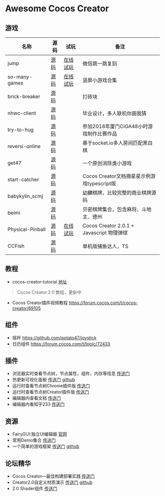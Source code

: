 # Awesome Cocos Creator
## 游戏
|名称|源码|试玩|备注|
|---|----|----|---|
|jump|[源码](https://github.com/potato47/jump)|[在线试玩](https://potato47.github.io/game/jump)|微信跳一跳复刻|
|so-many-games|[源码](https://github.com/potato47/so-many-games)|[在线试玩](https://potato47.github.io/so-many-games/desktop)|竖屏小游戏合集|
|brick-breaker|[源码](https://github.com/potato47/brick-breaker-master)||打砖块|
|nhwc-client|[源码](https://github.com/potato47/nhwc-client)||毕业设计，多人联机你画我猜|
|try-to-hug|[源码](https://github.com/potato47/try-to-hug)||参加2018年厦门CiGA48小时游戏制作比赛作品|
|reversi-online|[源码](https://github.com/potato47/reversi-online)||基于socket.io多人房间匹配黑白棋|
|get47|[源码](https://github.com/potato47/get47)||一个原创消除类小游戏|
|start-catcher|[源码](https://github.com/potato47/star-catcher)||Cocos Creator文档摘星星示例游戏typescript版|
|babykylin_scmj|[源码](https://github.com/babykylin/babykylin_scmj)||幼麟棋牌，比较完整的商业棋牌源码|
|beimi|[源码](https://gitee.com/beimigame/beimi)||贝密棋牌集合，包含麻将、斗地主、德州|
|Physical-Pinball|[源码](https://gitee.com/beimigame/beimi)|[在线试玩](https://www.super-cell.club/physical-pinball/)|Cocos Creator 2.0.1 + Javascript 物理弹球|
|CCFish|[源码](https://github.com/fylz1125/CCFish)||单机版捕鱼达人，TS|
## 教程
- cocos-creator-tutorial [地址](https://github.com/potato47/cocos-creator-tutorial)
> Cocos Creator 2.0 教程，更新中
- Cocos Creator插件视频教程 https://forum.cocos.com/t/cocos-creator/69105
## 组件
- 摇杆 https://github.com/potato47/joystick
- 日历组件 https://forum.cocos.com/t/topic/72433
## 插件
- 浏览器实时查看节点树，节点属性，组件，内存等信息 [传送门](https://github.com/potato47/ccc-devtools)
- 热更新可视化面板 [传送门](http://forum.cocos.com/t/manifest/44397) [github](https://github.com/tidys/CocosCreatorPlugins/tree/master/packages/hot-update-tools)
- 运行时查看节点树Chrome插件版 [传送门](http://forum.cocos.com/t/chrome-creator/55669)
- 运行时查看节点树Creator插件版 [传送门](http://forum.cocos.com/t/cc-inspector/67227)
- 编辑器内查看文档 [传送门](http://forum.cocos.com/t/creator/61830)
- 编辑器内看知乎233 [传送门](https://github.com/potato47/ccc-plugin-boring)
## 资源
- FairyGUI:独立UI编辑器 [官网](http://www.fairygui.com/)
- 常用Demo集合 [传送门](https://github.com/Leo501/CocosCreatorTutorial)
- 一个简单的游戏框架 [传送门](https://huangx916.github.io/2019/01/01/gameplayframework/) [github](https://github.com/huangx916/GameplayFramework)

## 论坛精华
- Cocos Creator—最佳构建部署实践 [传送门](http://forum.cocos.com/t/cocos-creator/54203/52)
- Creator2.0自定义材质演示 [传送门](http://forum.cocos.com/t/creator2-0/64727/62) [github](https://github.com/colinsusie/creator_2_0_material_demo)
- 2.0 Shader组件 [传送门](http://forum.cocos.com/t/creator2-0shader/64755/9)
